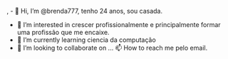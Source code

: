 , - 👋 Hi, I’m @brenda777, tenho 24 anos, sou casada.
- 👀 I’m interested in crescer profissionalmente e principalmente  formar uma profissão que me encaixe. 
- 🌱 I’m currently learning  ciencia da computação
- 💞️ I’m looking to collaborate on ...
 📫 How to reach me pelo email.

<!---
brenda777/brenda777 is a ✨ special ✨ repository because its `README.md` (this file) appears on your GitHub profile.
You can click the Preview link to take a look at your changes.
--->
